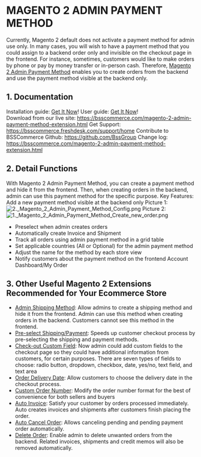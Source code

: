 # MAGENTO 2 ADMIN PAYMENT METHOD

Currently, Magento 2 default does not activate a payment method for admin use only. In many cases, you will wish to have a payment method that you could assign to a backend order only and invisible on the checkout page in the frontend. For instance, sometimes, customers would like to make orders by phone or pay by money transfer or in-person cash. Therefore, [Magento 2 Admin Payment Method](https://bsscommerce.com/magento-2-admin-payment-method-extension.html) enables you to create orders from the backend and use the payment method visible at the backend only. 

## 1. Documentation 
Installation guide: [Get It Now](https://bsscommerce.com/media/attachments/198_5c1b4aaab5f0d_Installation_Guide_Admin_Payment_Method_for_Magento_2.pdf)! 
User guide: [Get It Now](https://bsscommerce.com/media/attachments/198_5c1b4aaab71a3_User_Guide-Admin_Payment_Method_Extension.pdf)!  
Download from our live site: https://bsscommerce.com/magento-2-admin-payment-method-extension.html
Get Support: https://bsscommerce.freshdesk.com/support/home 
Contribute to BSSCommerce Github: https://github.com/BssGroup 
Change log: https://bsscommerce.com/magento-2-admin-payment-method-extension.html

## 2.  Detail Functions
With Magento 2 Admin Payment Method, you can create a payment method and hide it from the frontend. Then, when creating orders in the backend, admin can use this payment method for the specific purpose. 
Key Features: Add a new payment method visible at the backend only
Picture 1: 
![2._Magento_2_Admin_Payment_Method_Config.png](https://bsscommerce.com/media/wysiwyg/infortis/screenshot/2._Magento_2_Admin_Payment_Method_Config.png)
Picture 2:
![1._Magento_2_Admin_Payment_Method_Create_new_order.png](https://bsscommerce.com/media/wysiwyg/infortis/screenshot/1._Magento_2_Admin_Payment_Method_Create_new_order.png)
- Preselect when admin creates orders
- Automatically create Invoice and Shipment
- Track all orders using admin payment method in a grid table
- Set applicable countries (All or Optional) for the admin payment method
- Adjust the name for the method by each store view
- Notify customers about the payment method on the frontend Account Dashboard/My Order

## 3. Other Useful Magento 2 Extensions Recommended for Your Ecommerce Store
- [Admin Shipping Method](https://bsscommerce.com/magento-2-order-management/magento-2-admin-shipping-method-extension.html): Allow admins to create a shipping method and hide it from the frontend. Admin can use this method when creating orders in the backend. Customers cannot see this method in the frontend. 
- [Pre-select Shipping/Payment](https://bsscommerce.com/magento-2-preselect-shipping-payment-extension.html): Speeds up customer checkout process by pre-selecting the shipping and payment methods. 
- [Check-out Custom Field](https://bsscommerce.com/magento-2-order-management/magento2-checkout-custom-field.html): Now admin could add custom fields to the checkout page so they could have additional information from customers, for certain purposes.  There are seven types of fields to choose: radio button, dropdown, checkbox, date, yes/no, text field, and text area
- [Order Delivery Date](https://bsscommerce.com/magento-2-order-management/magento-order-delivery-date-for-magento-2.html): Allow customers to choose the delivery date in the checkout process.
- [Custom Order Number](https://bsscommerce.com/magento-2-order-management/magento-2-custom-order-number-extension.html): Modify the order number format for the best of convenience for both sellers and buyers 
- [Auto Invoice](https://bsscommerce.com/magento-2-order-management/magento-2-auto-invoice.html): Satisfy your customer by orders processed immediately. Auto creates invoices and shipments after customers finish placing the order.  
- [Auto Cancel Order](https://bsscommerce.com/magento-2-order-management/magento-2-auto-cancel-order-extension.html): Allows canceling pending and pending payment order automatically. 
- [Delete Order](https://bsscommerce.com/magento-2-order-management/delete-order-for-magento-2.html): Enable admin to delete unwanted orders from the backend. Related invoices, shipments and credit memos will also be removed automatically.
